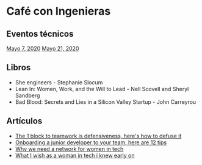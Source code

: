 # Café con Ingenieras

## Eventos técnicos

[Mayo 7, 2020](/events/2020-05-07.md)
[Mayo 21, 2020](/events/2020-05-21.md)

## Libros

* She engineers - Stephanie Slocum
* Lean In: Women, Work, and the Will to Lead - Nell Scovell and Sheryl Sandberg
* Bad Blood: Secrets and Lies in a Silicon Valley Startup - John Carreyrou

## Artículos

* [The 1 block to teamwork is defensiveness, here's how to defuse it](defensiveness)
* [Onboarding a junior developer to your team, here are 12 tips](onboarding-junior-devs)
* [Why we need a network for women in tech](network-for-women)
* [What I wish as a woman in tech i knew early on](woman-in-tech)


<!-- Links references -->

[defensiveness]: https://ideas.ted.com/the-1-block-to-teamwork-is-defensiveness-heres-how-to-defuse-it/
[onboarding-junior-devs]: https://dev.to/carolstran/onboarding-a-junior-developer-to-your-team-here-s-12-tips-4g3a
[network-for-women]: https://dev.to/ilonacodes/why-we-need-a-network-for-women-in-tech-55he
[woman-in-tech]: https://dev.to/ilonacodes/what-i-wish-as-a-woman-in-tech-i-knew-early-on-kpc